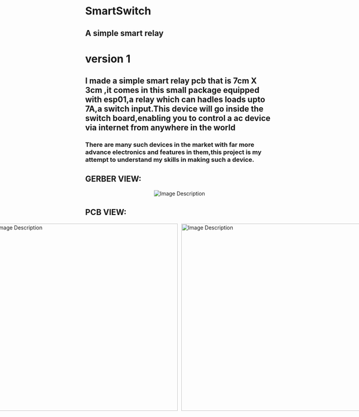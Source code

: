 # SmartSwitch
## A simple smart relay 

# version 1
## I made a simple smart relay pcb that is 7cm X 3cm ,it comes in this small package equipped with esp01,a relay which can hadles loads upto 7A,a switch input.This device will go inside the switch board,enabling you to control a ac device via internet from anywhere in the world
### There are many such devices in the market with far more advance electronics and features in them,this project is my attempt to understand my skills in making such a device.
## GERBER VIEW:

<p align="center">
  <img src="https://drive.google.com/uc?id=1v6OnwlNzjeGdCCKdXyIsyxN9hw0ySQK3" alt="Image Description">
</p>


## PCB VIEW:
<div style="display: flex; justify-content: center;">
  <img src="https://drive.google.com/uc?id=1aMRqgjlVZi1BJmp6tSKQ1XrNE2D2w1is" alt="Image Description" width="500" style="margin-right: 10px;">
  <img src="https://drive.google.com/uc?id=1wlMj8XAB2DxawYWAR6VJcplFSa9w1pEb" alt="Image Description" width="500">
</div>
